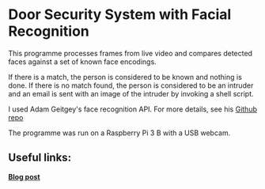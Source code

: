 # Door Security System with Facial Recognition
This programme processes frames from live video and compares detected faces against a set of known face encodings. 

If there is a match, the person is considered to be known and nothing is done. 
If there is no match found, the person is considered to be an intruder and an email is sent with an image of the intruder by invoking a shell script.

I used Adam Geitgey's face recognition API. For more details, see his [Github repo](https://github.com/ageitgey/face_recognition)

The programme was run on a Raspberry Pi 3 B with a USB webcam.

## Useful links:

**[Blog post](https://medium.com/@rithikachowta/tinkering-around-with-opencv-during-a-college-project-gave-me-a-newfound-interest-in-computer-67704d163cca)**

